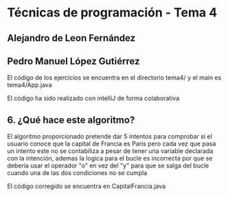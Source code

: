 # Técnicas de programación - Tema 4
## Alejandro de Leon Fernández
## Pedro Manuel López Gutiérrez


El código de los ejercicios se encuentra en el directorio tema4/ y el main es tema4/App.java

El código ha sido realizado con intelliJ de forma colaborativa


## 6. ¿Qué hace este algoritmo?
El algoritmo proporcionado pretende dar 5 intentos para comprobar si el usuario conoce que la capital de Francia es Paris pero cada vez que pasa un intento este no se contabiliza a pesar de tener una variable declarada con la intención, ademas la logica para el bucle es incorrecta por que se deberia usar el operador "o" en vez del "y" para que se salga del bucle cuando una de las dos condiciones no se cumpla

El código corregido se encuentra en CapitalFrancia.java
